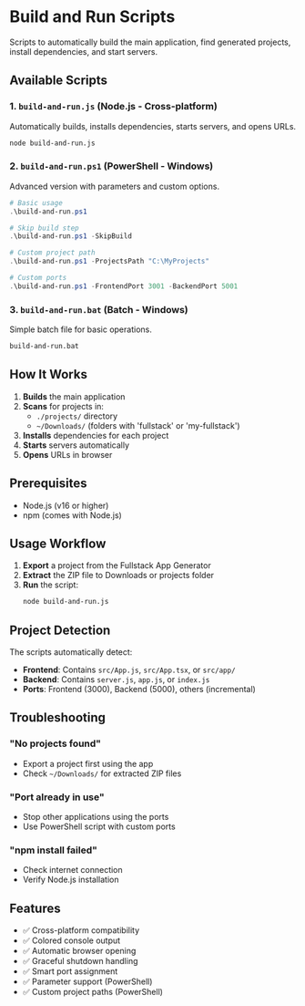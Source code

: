 # Build and Run Scripts

Scripts to automatically build the main application, find generated projects, install dependencies, and start servers.

## Available Scripts

### 1. `build-and-run.js` (Node.js - Cross-platform)
Automatically builds, installs dependencies, starts servers, and opens URLs.

```bash
node build-and-run.js
```

### 2. `build-and-run.ps1` (PowerShell - Windows)
Advanced version with parameters and custom options.

```powershell
# Basic usage
.\build-and-run.ps1

# Skip build step
.\build-and-run.ps1 -SkipBuild

# Custom project path
.\build-and-run.ps1 -ProjectsPath "C:\MyProjects"

# Custom ports
.\build-and-run.ps1 -FrontendPort 3001 -BackendPort 5001
```

### 3. `build-and-run.bat` (Batch - Windows)
Simple batch file for basic operations.

```cmd
build-and-run.bat
```

## How It Works

1. **Builds** the main application
2. **Scans** for projects in:
   - `./projects/` directory
   - `~/Downloads/` (folders with 'fullstack' or 'my-fullstack')
3. **Installs** dependencies for each project
4. **Starts** servers automatically
5. **Opens** URLs in browser

## Prerequisites

- Node.js (v16 or higher)
- npm (comes with Node.js)

## Usage Workflow

1. **Export** a project from the Fullstack App Generator
2. **Extract** the ZIP file to Downloads or projects folder
3. **Run** the script:
   ```bash
   node build-and-run.js
   ```

## Project Detection

The scripts automatically detect:
- **Frontend**: Contains `src/App.js`, `src/App.tsx`, or `src/app/`
- **Backend**: Contains `server.js`, `app.js`, or `index.js`
- **Ports**: Frontend (3000), Backend (5000), others (incremental)

## Troubleshooting

### "No projects found"
- Export a project first using the app
- Check `~/Downloads/` for extracted ZIP files

### "Port already in use"
- Stop other applications using the ports
- Use PowerShell script with custom ports

### "npm install failed"
- Check internet connection
- Verify Node.js installation

## Features

- ✅ Cross-platform compatibility
- ✅ Colored console output
- ✅ Automatic browser opening
- ✅ Graceful shutdown handling
- ✅ Smart port assignment
- ✅ Parameter support (PowerShell)
- ✅ Custom project paths (PowerShell) 